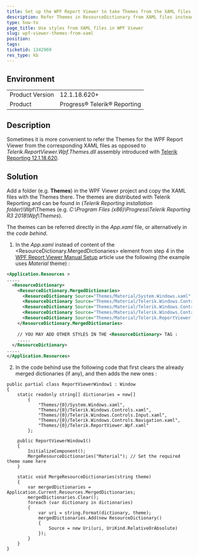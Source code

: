 ```yaml
---
title: Set up the WPF Report Viewer to take Themes from the XAML files instead of the dedicated assembly
description: Refer Themes in ResourceDictionary from XAML files instead of Telerik.ReportViewer.Wpf.Themes.dll
type: how-to
page_title: Use styles from XAML files in WPF Viewer
slug: wpf-viewer-themes-from-xaml
position: 
tags: 
ticketid: 1342969
res_type: kb
---
```


## Environment
<table>
	<tr>
		<td>Product Version</td>
		<td>12.1.18.620+</td>
	</tr>
	<tr>
		<td>Product</td>
		<td>Progress® Telerik® Reporting</td>
	</tr>
</table>


## Description
Sometimes it is more convenient to refer the Themes for the WPF Report Viewer from the corresponding XAML files as opposed to _Telerik.ReportViewer.Wpf.Themes.dll_ assembly introduced with [Telerik Reporting 12.1.18.620](https://www.telerik.com/support/whats-new/reporting/release-history/progress-telerik-reporting-r2-2018-sp1-12-1-18-620).

## Solution
Add a folder (e.g. __Themes__) in the WPF Viewer project and copy the XAML files with the Themes there. The themes are distributed with Telerik Reporting and can be found in (_Telerik Reporting installation folder_)\Wpf\Themes (e.g. _C:\Program Files (x86)\Progress\Telerik Reporting R3 2018\Wpf\Themes_).

The themes can be referred directly in the _App.xaml_ file, or alternatively in the _code behind_.

1. In the _App.xaml_ instead of content of the <ResourceDictionary.MergedDictionaries> element from step 4 in the [WPF Report Viewer Manual Setup](../wpf-report-viewer-manual-setup) article use the following (the example uses _Material_ theme) :

``` XML
<Application.Resources >
.....
  <ResourceDictionary>
    <ResourceDictionary.MergedDictionaries>
      <ResourceDictionary Source="Themes/Material/System.Windows.xaml" />
      <ResourceDictionary Source="Themes/Material/Telerik.Windows.Controls.xaml" />
      <ResourceDictionary Source="Themes/Material/Telerik.Windows.Controls.Input.xaml" />
      <ResourceDictionary Source="Themes/Material/Telerik.Windows.Controls.Navigation.xaml" />
      <ResourceDictionary Source="Themes/Material/Telerik.ReportViewer.Wpf.xaml" />
    </ResourceDictionary.MergedDictionaries>
     
    // YOU MAY ADD OTHER STYLES IN THE <ResourceDictionary> TAG :
    .....
  </ResourceDictionary>
.....
</Application.Resources>
```

2. In the code behind use the following code that first clears the already merged dictionaries (if any), and then adds the new ones :
```CSHARP
public partial class ReportViewerWindow1 : Window
{
    static readonly string[] dictionaries = new[]
        {
            "Themes/{0}/System.Windows.xaml",
            "Themes/{0}/Telerik.Windows.Controls.xaml",
            "Themes/{0}/Telerik.Windows.Controls.Input.xaml",
            "Themes/{0}/Telerik.Windows.Controls.Navigation.xaml",
            "Themes/{0}/Telerik.ReportViewer.Wpf.xaml"
        };
 
    public ReportViewerWindow1()
    {
        InitializeComponent();
        MergeResourceDictionaries("Material"); // Set the required theme name here
    }
 
    static void MergeResourceDictionaries(string theme)
    {
        var mergedDictionaries = Application.Current.Resources.MergedDictionaries;
        mergedDictionaries.Clear();
        foreach (var dictionary in dictionaries)
        {
            var uri = string.Format(dictionary, theme);
            mergedDictionaries.Add(new ResourceDictionary()
            {
                Source = new Uri(uri, UriKind.RelativeOrAbsolute)
            });
        }
    }
}
```

